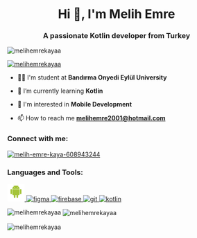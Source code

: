 <h1 align="center">Hi 👋, I'm Melih Emre</h1>
<h3 align="center">A passionate Kotlin developer from Turkey</h3>

<p align="left"> <img src="https://komarev.com/ghpvc/?username=melihemrekayaa&label=Profile%20views&color=0e75b6&style=flat" alt="melihemrekayaa" /> </p>

<p align="left"> <a href="https://github.com/ryo-ma/github-profile-trophy"><img src="https://github-profile-trophy.vercel.app/?username=melihemrekayaa" alt="melihemrekayaa" /></a> </p>

- 👨‍💻 I'm student at **Bandırma Onyedi Eylül University**

- 🌱 I’m currently learning **Kotlin**

- 👀 I'm interested in **Mobile Development**

- 📫 How to reach me **melihemre2001@hotmail.com**

<h3 align="left">Connect with me:</h3>
<p align="left">
<a href="https://linkedin.com/in/melih-emre-kaya-608943244" target="blank"><img align="center" src="https://raw.githubusercontent.com/rahuldkjain/github-profile-readme-generator/master/src/images/icons/Social/linked-in-alt.svg" alt="melih-emre-kaya-608943244" height="30" width="40" /></a>
</p>

<h3 align="left">Languages and Tools:</h3>
<p align="left"> <a href="https://developer.android.com" target="_blank" rel="noreferrer"> <img src="https://raw.githubusercontent.com/devicons/devicon/master/icons/android/android-original-wordmark.svg" alt="android" width="40" height="40"/> </a> <a href="https://www.figma.com/" target="_blank" rel="noreferrer"> <img src="https://www.vectorlogo.zone/logos/figma/figma-icon.svg" alt="figma" width="40" height="40"/> </a> <a href="https://firebase.google.com/" target="_blank" rel="noreferrer"> <img src="https://www.vectorlogo.zone/logos/firebase/firebase-icon.svg" alt="firebase" width="40" height="40"/> </a> <a href="https://git-scm.com/" target="_blank" rel="noreferrer"> <img src="https://www.vectorlogo.zone/logos/git-scm/git-scm-icon.svg" alt="git" width="40" height="40"/> </a> <a href="https://kotlinlang.org" target="_blank" rel="noreferrer"> <img src="https://www.vectorlogo.zone/logos/kotlinlang/kotlinlang-icon.svg" alt="kotlin" width="40" height="40"/> </a> </p>

<p><img align="left" src="https://github-readme-stats.vercel.app/api/top-langs?username=melihemrekayaa&show_icons=true&locale=en&layout=compact" alt="melihemrekayaa" /></p>

<p>&nbsp;<img align="center" src="https://github-readme-stats.vercel.app/api?username=melihemrekayaa&show_icons=true&locale=en" alt="melihemrekayaa" /></p>

<p><img align="center" src="https://github-readme-streak-stats.herokuapp.com/?user=melihemrekayaa&" alt="melihemrekayaa" /></p>

